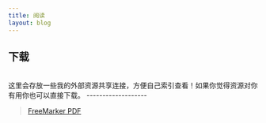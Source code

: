 ```yaml
---
title: 阅读
layout: blog
---
```

<link rel="stylesheet" href="/res/css/page.css">
<h2 class="category">下载</h2><br>
这里会存放一些我的外部资源共享连接，方便自己索引查看！如果你觉得资源对你有用你也可以直接下载。
-------------------

<div class="link">
 
>   [FreeMarker PDF](/resource/FreeMarker.pdf)
  
</div>
